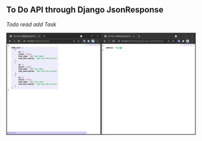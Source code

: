 ## To Do API through Django JsonResponse

*Todo read add Task*

![todo_read_add](https://github.com/JavohirJalilov/TodoAPI/raw/master/todo_read_and_addd_task_page.jpg)